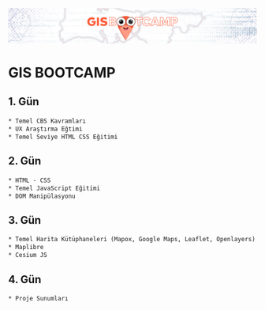  <p align="center">
 <img src="./banner02.png">
  <br />
</p>

# GIS BOOTCAMP

## 1. Gün

    * Temel CBS Kavramları
    * UX Araştırma Eğtimi
    * Temel Seviye HTML CSS Eğitimi
    
## 2. Gün

    * HTML - CSS
    * Temel JavaScript Eğitimi
    * DOM Manipülasyonu

## 3. Gün

    * Temel Harita Kütüphaneleri (Mapox, Google Maps, Leaflet, Openlayers)
    * Maplibre
    * Cesium JS 
    
## 4. Gün
   
    * Proje Sunumları
